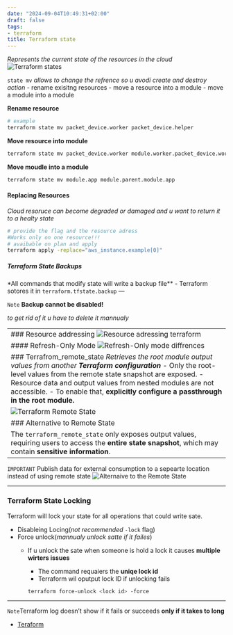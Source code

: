 ```yaml
---
date: "2024-09-04T10:49:31+02:00"
draft: false
tags:
- terraform
title: Terraform state
---
```


*Represents the current state of the resources in the cloud* ![Terraform
states](/Notes/terraform_state_cli_visual.png)

`state mv` *allows to change the refrence so u avodi create and destroy
action* - rename exisitng resources - move a resource into a module -
move a module into a module

**Rename resource**

``` bash
# example
terraform state mv packet_device.worker packet_device.helper
```

**Move resource into module**

``` bash
terraform state mv packet_device.worker module.worker.packet_device.worker
```

**Move moudle into a module**

``` bash
terraform state mv module.app module.parent.module.app
```

#### Replacing Resources

*Cloud resoruce can become degraded or damaged and u want to return it
to a healty state*

``` bash
# provide the flag and the resource adress
#Works only on one resource!!!
# avaibable on plan and apply 
terraform apply -replace="aws_instance.example[0]"
```

##### Terraform State Backups

\*All commands that modify state will write a backup file\*\* -
Terraform sotores it in `terraform.tfstate.backup` —

`Note` **Backup cannot be disabled!**

*to get rid of it u have to delete it mannualy*

|                                                                                                                                                                                                                                                                                                                                               |
|-----------------------------------------------------------------------------------------------------------------------------------------------------------------------------------------------------------------------------------------------------------------------------------------------------------------------------------------------|
| ### Resource addressing ![Resource adressing terraform](/Notes/resource_adressing_terrafrom_visual.png)                                                                                                                                                                                                                                       |
| #### Refresh-Only Mode ![Refresh-Only mode diffrences](/Notes/terraform_flags_refresh_only_visual.png)                                                                                                                                                                                                                                        |
| ### Terrafrom_remote_state *Retrieves the root module output values from another **Terraform configuration*** - Only the root-level values from the remote state snapshot are exposed. - Resource data and output values from nested modules are not accessible. - To enable that, **explicitly configure a passthrough in the root module.** |
| ![Terraform Remote State](/Notes/remote_terrarom_backends_state_visual.png)                                                                                                                                                                                                                                                                   |
| ### Alternative to Remote State                                                                                                                                                                                                                                                                                                               |
| The `terraform_remote_state` only exposes output values, requiring users to access the **entire state snapshot**, which may contain **sensitive information**.                                                                                                                                                                                |

`IMPORTANT` Publish data for external consumption to a sepearte location
instead of using remote state ![Alternaive to the Remote
State](/Notes/altternative_to_the_remote_state_visual.png)

------------------------------------------------------------------------

### Terraform State Locking

Terraform will lock your state for all operations that could write sate.

-   Disableing Locing(*not recommended* `-lock` flag)
-   Force unlock(*mannualy unlock satte if it failes*)
    -   If u unlock the sate when someone is hold a lock it causes
        **multiple wirters issues**
        -   The command requaiers the **uniqe lock id**
        -   Terraform wil oputput lock ID if unlocking fails

        ``` bash
        terraform force-unlock <lock id> -force
        ```

------------------------------------------------------------------------

`Note`Terraform log doesn’t show if it fails or succeeds **only if it
takes to long**

-   [Teraform](/Notes/posts/cloud/terraform/terraform)
